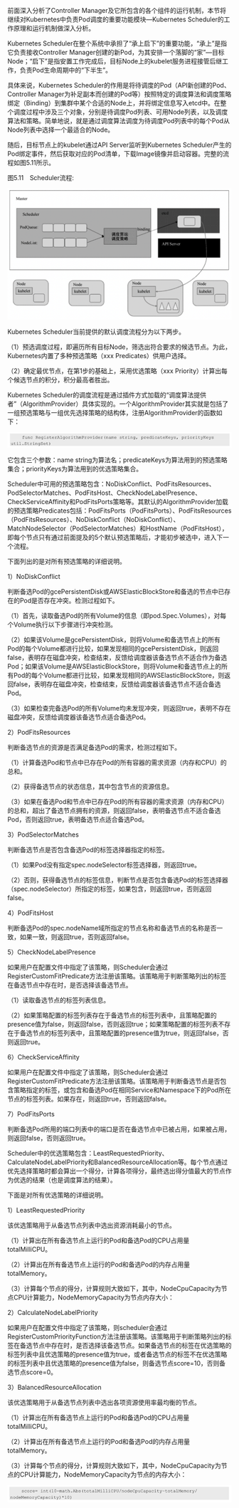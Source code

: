 
<!-- @import "[TOC]" {cmd="toc" depthFrom=1 depthTo=6 orderedList=false} -->

<!-- code_chunk_output -->



<!-- /code_chunk_output -->

前面深入分析了Controller Manager及它所包含的各个组件的运行机制，本节将继续对Kubernetes中负责Pod调度的重要功能模块—Kubernetes Scheduler的工作原理和运行机制做深入分析。

Kubernetes Scheduler在整个系统中承担了“承上启下”的重要功能，“承上”是指它负责接收Controller Manager创建的新Pod，为其安排一个落脚的“家”—目标Node；“启下”是指安置工作完成后，目标Node上的kubelet服务进程接管后继工作，负责Pod生命周期中的“下半生”。

具体来说，Kubernetes Scheduler的作用是将待调度的Pod（API新创建的Pod、Controller Manager为补足副本而创建的Pod等）按照特定的调度算法和调度策略绑定（Binding）到集群中某个合适的Node上，并将绑定信息写入etcd中。在整个调度过程中涉及三个对象，分别是待调度Pod列表、可用Node列表，以及调度算法和策略。简单地说，就是通过调度算法调度为待调度Pod列表中的每个Pod从Node列表中选择一个最适合的Node。

随后，目标节点上的kubelet通过API Server监听到Kubernetes Scheduler产生的Pod绑定事件，然后获取对应的Pod清单，下载Image镜像并启动容器。完整的流程如图5.11所示。

图5.11　Scheduler流程:

![2019-09-01-21-00-04.png](./images/2019-09-01-21-00-04.png)

Kubernetes Scheduler当前提供的默认调度流程分为以下两步。

（1）预选调度过程，即遍历所有目标Node，筛选出符合要求的候选节点。为此，Kubernetes内置了多种预选策略（xxx Predicates）供用户选择。

（2）确定最优节点，在第1步的基础上，采用优选策略（xxx Priority）计算出每个候选节点的积分，积分最高者胜出。

Kubernetes Scheduler的调度流程是通过插件方式加载的“调度算法提供者”（AlgorithmProvider）具体实现的。一个AlgorithmProvider其实就是包括了一组预选策略与一组优先选择策略的结构体，注册AlgorithmProvider的函数如下：

![2019-09-01-21-00-41.png](./images/2019-09-01-21-00-41.png)

它包含三个参数：name string为算法名；predicateKeys为算法用到的预选策略集合；priorityKeys为算法用到的优选策略集合。

Scheduler中可用的预选策略包含：NoDiskConflict、PodFitsResources、PodSelectorMatches、PodFitsHost、CheckNodeLabelPresence、CheckServiceAffinity和PodFitsPorts策略等。其默认的AlgorithmProvider加载的预选策略Predicates包括：PodFitsPorts（PodFitsPorts）、PodFitsResources（PodFitsResources）、NoDiskConflict（NoDiskConflict）、MatchNodeSelector（PodSelectorMatches）和HostName（PodFitsHost），即每个节点只有通过前面提及的5个默认预选策略后，才能初步被选中，进入下一个流程。

下面列出的是对所有预选策略的详细说明。

1）NoDiskConflict

判断备选Pod的gcePersistentDisk或AWSElasticBlockStore和备选的节点中已存在的Pod是否存在冲突。检测过程如下。

（1）首先，读取备选Pod的所有Volume的信息（即pod.Spec.Volumes），对每个Volume执行以下步骤进行冲突检测。

（2）如果该Volume是gcePersistentDisk，则将Volume和备选节点上的所有Pod的每个Volume都进行比较，如果发现相同的gcePersistentDisk，则返回false，表明存在磁盘冲突，检查结束，反馈给调度器该备选节点不适合作为备选Pod；如果该Volume是AWSElasticBlockStore，则将Volume和备选节点上的所有Pod的每个Volume都进行比较，如果发现相同的AWSElasticBlockStore，则返回false，表明存在磁盘冲突，检查结束，反馈给调度器该备选节点不适合备选Pod。

（3）如果检查完备选Pod的所有Volume均未发现冲突，则返回true，表明不存在磁盘冲突，反馈给调度器该备选节点适合备选Pod。

2）PodFitsResources

判断备选节点的资源是否满足备选Pod的需求，检测过程如下。

（1）计算备选Pod和节点中已存在Pod的所有容器的需求资源（内存和CPU）的总和。

（2）获得备选节点的状态信息，其中包含节点的资源信息。

（3）如果在备选Pod和节点中已存在Pod的所有容器的需求资源（内存和CPU）的总和，超出了备选节点拥有的资源，则返回false，表明备选节点不适合备选Pod，否则返回true，表明备选节点适合备选Pod。

3）PodSelectorMatches

判断备选节点是否包含备选Pod的标签选择器指定的标签。

（1）如果Pod没有指定spec.nodeSelector标签选择器，则返回true。

（2）否则，获得备选节点的标签信息，判断节点是否包含备选Pod的标签选择器（spec.nodeSelector）所指定的标签，如果包含，则返回true，否则返回false。

4）PodFitsHost

判断备选Pod的spec.nodeName域所指定的节点名称和备选节点的名称是否一致，如果一致，则返回true，否则返回false。

5）CheckNodeLabelPresence

如果用户在配置文件中指定了该策略，则Scheduler会通过RegisterCustomFitPredicate方法注册该策略。该策略用于判断策略列出的标签在备选节点中存在时，是否选择该备选节点。

（1）读取备选节点的标签列表信息。

（2）如果策略配置的标签列表存在于备选节点的标签列表中，且策略配置的presence值为false，则返回false，否则返回true；如果策略配置的标签列表不存在于备选节点的标签列表中，且策略配置的presence值为true，则返回false，否则返回true。

6）CheckServiceAffinity

如果用户在配置文件中指定了该策略，则Scheduler会通过RegisterCustomFitPredicate方法注册该策略。该策略用于判断备选节点是否包含策略指定的标签，或包含和备选Pod在相同Service和Namespace下的Pod所在节点的标签列表。如果存在，则返回true，否则返回false。

7）PodFitsPorts

判断备选Pod所用的端口列表中的端口是否在备选节点中已被占用，如果被占用，则返回false，否则返回true。

Scheduler中的优选策略包含：LeastRequestedPriority、CalculateNodeLabelPriority和BalancedResourceAllocation等。每个节点通过优先选择策略时都会算出一个得分，计算各项得分，最终选出得分值最大的节点作为优选的结果（也是调度算法的结果）。

下面是对所有优选策略的详细说明。

1）LeastRequestedPriority

该优选策略用于从备选节点列表中选出资源消耗最小的节点。

（1）计算出在所有备选节点上运行的Pod和备选Pod的CPU占用量totalMilliCPU。

（2）计算出在所有备选节点上运行的Pod和备选Pod的内存占用量totalMemory。

（3）计算每个节点的得分，计算规则大致如下，其中，NodeCpuCapacity为节点CPU计算能力，NodeMemoryCapacity为节点内存大小：

2）CalculateNodeLabelPriority

如果用户在配置文件中指定了该策略，则scheduler会通过RegisterCustomPriorityFunction方法注册该策略。该策略用于判断策略列出的标签在备选节点中存在时，是否选择该备选节点。如果备选节点的标签在优选策略的标签列表中且优选策略的presence值为true，或者备选节点的标签不在优选策略的标签列表中且优选策略的presence值为false，则备选节点score=10，否则备选节点score=0。

3）BalancedResourceAllocation

该优选策略用于从备选节点列表中选出各项资源使用率最均衡的节点。

（1）计算出在所有备选节点上运行的Pod和备选Pod的CPU占用量totalMilliCPU。

（2）计算出在所有备选节点上运行的Pod和备选Pod的内存占用量totalMemory。

（3）计算每个节点的得分，计算规则大致如下，其中，NodeCpuCapacity为节点的CPU计算能力，NodeMemoryCapacity为节点的内存大小：

![2019-09-01-21-01-59.png](./images/2019-09-01-21-01-59.png)

